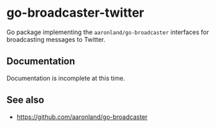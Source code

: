 # go-broadcaster-twitter

Go package implementing the `aaronland/go-broadcaster` interfaces for broadcasting messages to Twitter.

## Documentation

Documentation is incomplete at this time.

## See also

* https://github.com/aaronland/go-broadcaster